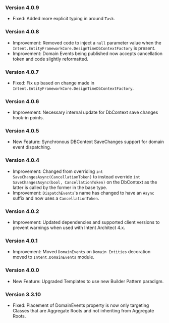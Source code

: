 ### Version 4.0.9

- Fixed: Added more explicit typing in around `Task`.

### Version 4.0.8

- Improvement: Removed code to inject a `null` parameter value when the `Intent.EntityFrameworkCore.DesignTimeDbContextFactory` is present.
- Improvement: Domain Events being published now accepts cancellation token and code slightly reformatted.

### Version 4.0.7

- Fixed: Fix up based on change made in `Intent.EntityFrameworkCore.DesignTimeDbContextFactory`.

### Version 4.0.6

- Improvement: Necessary internal update for DbContext save changes hook-in points.

### Version 4.0.5

- New Feature: Synchronous DBContext SaveChanges support for domain event dispatching.

### Version 4.0.4

- Improvement: Changed from overriding `int SaveChangesAsync(CancellationToken)` to instead override `int SaveChangesAsync(bool, CancellationToken)` on the DbContext as the latter is called by the former in the base type.
- Improvement: `DispatchEvents`'s name has changed to have an `Async` suffix and now uses a `CancellationToken`.

### Version 4.0.2

- Improvement: Updated dependencies and supported client versions to prevent warnings when used with Intent Architect 4.x.

### Version 4.0.1

- Improvement: Moved `DomainEvents` on `Domain Entities` decoration moved to `Intent.DomainEvents` module.


### Version 4.0.0

- New Feature: Upgraded Templates to use new Builder Pattern paradigm.

### Version 3.3.10

- Fixed: Placement of DomainEvents property is now only targeting Classes that are Aggregate Roots and not inheriting from Aggregate Roots.
